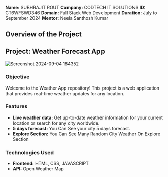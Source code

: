 **Name:** SUBHRAJIT ROUT
**Company:** CODTECH IT SOLUTIONS
**ID:** CT6WFSWD346
**Domain:** Full Stack Web Development
**Duration:** July to September 2024
**Mentor:** Neela Santhosh Kumar


## Overview of the Project

## Project: Weather Forecast App

![Screenshot 2024-09-04 184352](https://github.com/user-attachments/assets/10a09d10-2a0a-4b4e-8b0e-a70cdaa02e50)


### Objective
Welcome to the Weather App repository! This project is a web application that provides real-time weather updates for any location.

### Features
- **Live weather data:** Get up-to-date weather information for your current location or search for any city worldwide.
- **5 days forecast:** You Can See your city 5 days forecast.
- **Explore Section:** You Can See Many Random City Weather On Explore Section

### Technologies Used
- **Frontend:** HTML, CSS, JAVASCRIPT
- **API:** Open Weather Map
